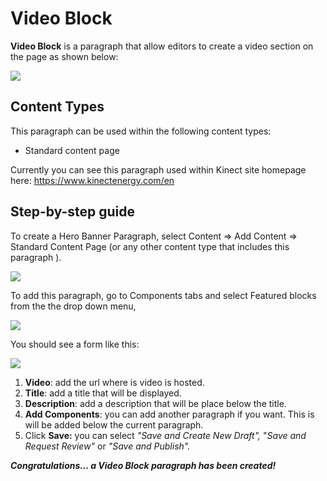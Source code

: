 # Video Block

**Video Block** is a paragraph that allow editors to create a video section on the page as shown below:

![](https://blobscdn.gitbook.com/v0/b/gitbook-28427.appspot.com/o/assets%2F-LLjYtHePCsCaZ9F3NOs%2F-LMmHDv7VZXVMr5QtT2K%2F-LMmTActWrbZCsojJ1KN%2FVideo_block_view.png?alt=media&token=c05f676e-88ca-4623-b40e-939976baa2f8)

## Content Types <a id="content-types"></a>

This paragraph can be used within the following content types:

* Standard content page

Currently you can see this paragraph used within Kinect site homepage here: https://www.kinectenergy.com/en

## Step-by-step guide <a id="step-by-step-guide"></a>

To create a Hero Banner Paragraph, select Content =&gt; Add Content =&gt; Standard Content Page \(or any other content type that includes this paragraph \).

![](https://blobscdn.gitbook.com/v0/b/gitbook-28427.appspot.com/o/assets%2F-LLjYtHePCsCaZ9F3NOs%2F-LM2eE8LU6bsbB9fA1Sc%2F-LM2eP0KF4d-kotXwdEv%2FGen_admin_SCP.png?alt=media&token=7c3dce9b-1da1-4243-8bf3-ab3e53a52c2d)

To add this paragraph, go to Components tabs and select Featured blocks from the the drop down menu,

![](https://blobscdn.gitbook.com/v0/b/gitbook-28427.appspot.com/o/assets%2F-LLjYtHePCsCaZ9F3NOs%2F-LMlJW8riS_0RGE0bACw%2F-LMlS1oc3CA9hjSroXo2%2Ffeatured_block_back.png?alt=media&token=81337c52-d2cb-46c9-a550-da7438089e9a)

You should see a form like this:

![](https://blobscdn.gitbook.com/v0/b/gitbook-28427.appspot.com/o/assets%2F-LLjYtHePCsCaZ9F3NOs%2F-LMmUaCAJmq86xkOXCMB%2F-LMmUlaEIVxSw79KTojZ%2FVideo_block_back-01.png?alt=media&token=6a795bb5-722d-41f2-b8a6-63f13f1fe436)

1. **Video**: add the url where is video is hosted.
2. **Title**: add a title that will be displayed.
3. **Description**: add a description that will be place below the title.
4. **Add Components**: you can add another paragraph if you want. This is will be added below the current paragraph.
5. Click **Save:** you can select _"Save and Create New Draft",_ "_Save and Request Review"_ or _"Save and Publish"._

_**Congratulations... a Video Block paragraph has been created!**_​

